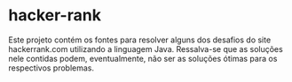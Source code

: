 # hacker-rank
Este projeto contém os fontes para resolver alguns dos desafios do site hackerrank.com utilizando a linguagem Java.
Ressalva-se que as soluções nele contidas podem, eventualmente, não ser as soluções ótimas para os respectivos problemas.
